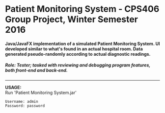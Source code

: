 # Patient Monitoring System - CPS406 Group Project, Winter Semester 2016

#### Java/JavaFX implementation of a simulated Patient Monitoring System. UI developed similar to what's found in an actual hospital room. Data generated pseudo-randomly according to actual diagnostic readings.

##### Role: Tester; tasked with reviewing and debugging program features, both front-end and back-end.
---
  **USAGE:**  
    Run 'Patient Monitoring System.jar'  
    
    Username: admin  
    Password: password

